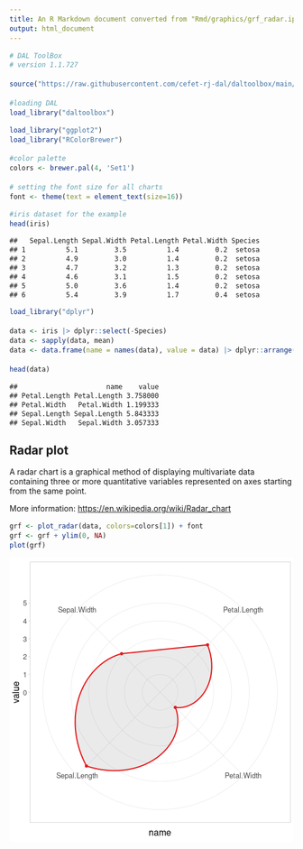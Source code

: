 ```yaml
---
title: An R Markdown document converted from "Rmd/graphics/grf_radar.ipynb"
output: html_document
---
```



```r
# DAL ToolBox
# version 1.1.727

source("https://raw.githubusercontent.com/cefet-rj-dal/daltoolbox/main/jupyter.R")

#loading DAL
load_library("daltoolbox") 
```


```r
load_library("ggplot2")
load_library("RColorBrewer")

#color palette
colors <- brewer.pal(4, 'Set1')

# setting the font size for all charts
font <- theme(text = element_text(size=16))
```


```r
#iris dataset for the example
head(iris)
```

```
##   Sepal.Length Sepal.Width Petal.Length Petal.Width Species
## 1          5.1         3.5          1.4         0.2  setosa
## 2          4.9         3.0          1.4         0.2  setosa
## 3          4.7         3.2          1.3         0.2  setosa
## 4          4.6         3.1          1.5         0.2  setosa
## 5          5.0         3.6          1.4         0.2  setosa
## 6          5.4         3.9          1.7         0.4  setosa
```


```r
load_library("dplyr")

data <- iris |> dplyr::select(-Species) 
data <- sapply(data, mean)
data <- data.frame(name = names(data), value = data) |> dplyr::arrange(name)

head(data)
```

```
##                      name    value
## Petal.Length Petal.Length 3.758000
## Petal.Width   Petal.Width 1.199333
## Sepal.Length Sepal.Length 5.843333
## Sepal.Width   Sepal.Width 3.057333
```

## Radar plot

A radar chart is a graphical method of displaying multivariate data containing three or more quantitative variables represented on axes starting from the same point. 

More information: https://en.wikipedia.org/wiki/Radar_chart


```r
grf <- plot_radar(data, colors=colors[1]) + font
grf <- grf + ylim(0, NA)
plot(grf)
```

![plot of chunk unnamed-chunk-5](fig/grf_radar/unnamed-chunk-5-1.png)

